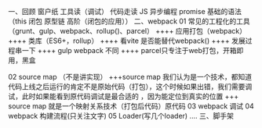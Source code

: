 一、回顾
窗户纸
工具读（调试）
代码走读
JS 异步编程
promise
基础的语法（this 闭包 原型链 高阶（闭包的应用））
二、webpack
01 常见的工程化的工具（grunt、gulp、webpack、rollup()、parcel）
++++ 应用打包（webpack）
++++ 类库（ES6+，rollup）
++++ 看vite 是否能替代webpack()
++++ 发展过程串一下
++++ gulp webpack 不同
++++ parcel只专注于web打包，开箱即用，黑盒

02 source map （不是讲实现）
+++source map 我们认为是一个技术，都知道代码上线之后运行的肯定不是原始代码（打包），这个时候如果出错，我们需要调试，此时如果能看到原代码调试是最合适的 ，因为能定位到真实的位置
+++ source map 就是一个映射关系技术（打包后代码）原代码
03 webpack 调试
04 webpack 构建流程(只关注文字)
05 Loader(写几个loader)
....
三、脚手架
